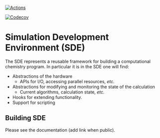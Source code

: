 [![Actions](https://github.com/hjjvandam/SDE/workflows/C_C++_CI/badge.svg)](https://github.com/NWChemEx-Project/SDE)

[![Codecov](https://codecov.io/github/hjjvandam/SDE/branch/github-actions/graphs/sunburst.svg?token=Voqz8tO)](https://codecov.io/github/NWChemEx-Project/SDE/branch/master)

Simulation Development Environment (SDE)
=========================================

The SDE represents a reusable framework for building a computational chemistry
program.  In particular it is in the SDE one will find:

- Abstractions of the hardware
  - APIs for I/O, accessing parallel resources, *etc.*
- Abstractions for modifying and monitoring the state of the calculation
  - Current algorithms, calculation state, *etc.*
- Hooks for extending functionality.
- Support for scripting


Building SDE
------------

Please see the documentation (add link when public).



